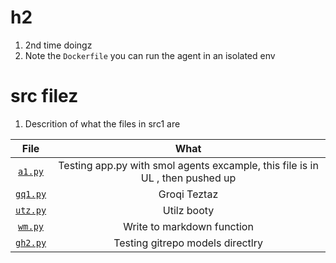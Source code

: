 # h2

1. 2nd time doingz
2. Note the `Dockerfile` you can run the agent in an isolated env

# src filez

1. Descrition of what the files in src1 are

|          File          |                                     What                                      |
| :--------------------: | :---------------------------------------------------------------------------: |
|  [`a1.py`](src/a1.py)  | Testing app.py with smol agents excample, this file is in UL , then pushed up |
| [`gq1.py`](src/gq1.py) |                                 Groqi Teztaz                                  |
| [`utz.py`](src/utz.py) |                                  Utilz booty                                  |
|  [`wm.py`](src/wm.py)  |                          Write to markdown function                           |
| [`gh2.py`](src/gh1.py) |                       Testing gitrepo models directlry                        |
